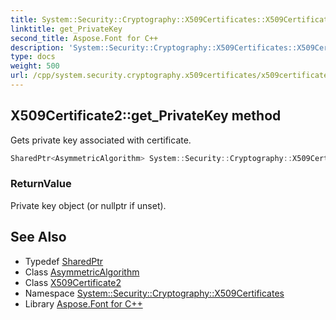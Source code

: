```yaml
---
title: System::Security::Cryptography::X509Certificates::X509Certificate2::get_PrivateKey method
linktitle: get_PrivateKey
second_title: Aspose.Font for C++
description: 'System::Security::Cryptography::X509Certificates::X509Certificate2::get_PrivateKey method. Gets private key associated with certificate in C++.'
type: docs
weight: 500
url: /cpp/system.security.cryptography.x509certificates/x509certificate2/get_privatekey/
---
```

## X509Certificate2::get_PrivateKey method


Gets private key associated with certificate.

```cpp
SharedPtr<AsymmetricAlgorithm> System::Security::Cryptography::X509Certificates::X509Certificate2::get_PrivateKey() const
```


### ReturnValue

Private key object (or nullptr if unset).

## See Also

* Typedef [SharedPtr](../../../system/sharedptr/)
* Class [AsymmetricAlgorithm](../../../system.security.cryptography/asymmetricalgorithm/)
* Class [X509Certificate2](../)
* Namespace [System::Security::Cryptography::X509Certificates](../../)
* Library [Aspose.Font for C++](../../../)
